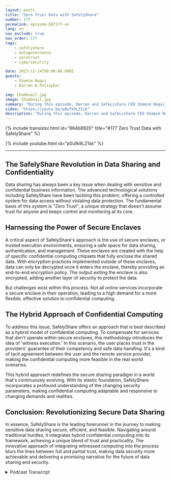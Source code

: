 ```yaml
---
layout: posts
title: "Zero Trust Data with SafelyShare"
number: 177
permalink: episode-EDT177-en
lang: en
nav_exclude: true
nav_order: 177
tags:
    - safelyshare
    - datagovernance
    - zerotrust
    - cybersecurity

date: 2023-12-14T08:00:00.000Z
guests:
    - Shamim Naqvi
    - Darren W Pulsipher

img: thumbnail.jpg
image: thumbnail.jpg
summary: "During this episode, Darren and SafeLishare CEO Shamim Naqvi discuss how confidential computing can be employed to create managed data-sharing collaborative environments in the cloud."
video: "https://youtu.be/p0ufk9LZ1sk"
description: "During this episode, Darren and SafeLishare CEO Shamim Naqvi discuss how confidential computing can be employed to create managed data-sharing collaborative environments in the cloud."
---
```


<div>
{% include transistor.html id="864b8920" title="#177 Zero Trust Data with SafelyShare" %}

{% include youtube.html id="p0ufk9LZ1sk" %}
</div>

---

## The SafelyShare Revolution in Data Sharing and Confidentiality 

Data sharing has always been a key issue when dealing with sensitive and confidential business information. The advanced technological solutions including SafelyShare have been tackling this problem, offering a controlled system for data access without violating data protection. The fundamental basis of this system is "Zero Trust", a unique strategy that doesn't assume trust for anyone and keeps control and monitoring at its core. 

## Harnessing the Power of Secure Enclaves

A critical aspect of SafelyShare's approach is the use of secure enclaves, or trusted execution environments, ensuring a safe space for data sharing, authentication, and management. These enclaves are created with the help of specific confidential computing chipsets that fully enclose the shared data. With encryption practices implemented outside of these enclaves, data can only be decrypted once it enters the enclave, thereby providing an end-to-end encryption policy. The output exiting the enclave is also encrypted, adding another layer of security to protect the data.

But challenges exist within this process. Not all online services incorporate a secure enclave in their operation, leading to a high demand for a more flexible, effective solution to confidential computing.

## The Hybrid Approach of Confidential Computing

To address this issue, SafelyShare offers an approach that is best described as a hybrid model of confidential computing. To compensate for services that don't operate within secure enclaves, this methodology introduces the idea of 'witness execution.' In this scenario, the user places trust in the providers' guarantee of their competency and safe data handling. It's a kind of tacit agreement between the user and the remote service provider, making the confidential computing more feasible in the real world scenarios.

This hybrid approach redefines the secure sharing paradigm in a world that's continuously evolving. With its elastic foundation, SafelyShare incorporates a profound understanding of the changing security parameters, making confidential computing adaptable and responsive to changing demands and realities.

## Conclusion: Revolutionizing Secure Data Sharing

In essence, SafelyShare is the leading forerunner in the journey to making sensitive data sharing secure, efficient, and feasible. Navigating around traditional hurdles, it integrates hybrid confidential computing into its framework, achieving a unique blend of trust and practicality. The innovative approach of integrating witnessed computing into the process blurs the lines between full and partial trust, making data security more achievable and delivering a promising narrative for the future of data sharing and security.



<details>
<summary> Podcast Transcript </summary>

<p></p>

</details>
